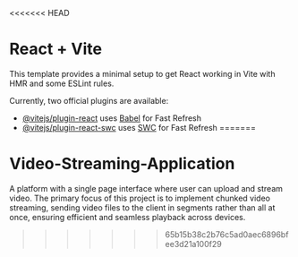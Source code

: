<<<<<<< HEAD
# React + Vite

This template provides a minimal setup to get React working in Vite with HMR and some ESLint rules.

Currently, two official plugins are available:

- [@vitejs/plugin-react](https://github.com/vitejs/vite-plugin-react/blob/main/packages/plugin-react/README.md) uses [Babel](https://babeljs.io/) for Fast Refresh
- [@vitejs/plugin-react-swc](https://github.com/vitejs/vite-plugin-react-swc) uses [SWC](https://swc.rs/) for Fast Refresh
=======
# Video-Streaming-Application
A platform with a single page interface where user can upload and stream video. The  primary focus of this project is to implement chunked video streaming, sending video files to the client in  segments rather than all at once, ensuring efficient and seamless playback across devices. 
>>>>>>> 65b15b38c2b76c5ad0aec6896bfee3d21a100f29
